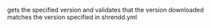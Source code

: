gets the specified version 
and validates that the version downloaded matches the version specified in shrendd.yml